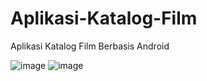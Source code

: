 # Aplikasi-Katalog-Film
Aplikasi Katalog Film Berbasis Android


![image](https://user-images.githubusercontent.com/54300675/97835957-e1806300-1d0d-11eb-8c90-5e3b19f20a7c.png)
![image](https://user-images.githubusercontent.com/54300675/97835997-efce7f00-1d0d-11eb-97df-760cfea59e79.png)
